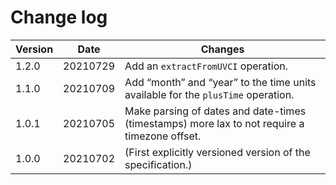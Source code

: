 # Change log

| Version | Date | Changes |
|---|---|---|
| 1.2.0 | 20210729 | Add an `extractFromUVCI` operation.
| 1.1.0 | 20210709 | Add “month” and “year” to the time units available for the `plusTime` operation.
| 1.0.1 | 20210705 | Make parsing of dates and date-times (timestamps) more lax to not require a timezone offset.
| 1.0.0 | 20210702 | (First explicitly versioned version of the specification.)


